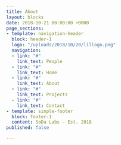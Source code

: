 ```yaml
---
title: About
layout: blocks
date: 2018-10-21 00:00:00 +0000
page_sections:
- template: navigation-header
  block: header-1
  logo: "/uploads/2018/10/20/lillogo.png"
  navigation:
  - link: "#"
    link_text: People
  - link: "#"
    link_text: Home
  - link: "#"
    link_text: About
  - link: "#"
    link_text: Projects
  - link: "#"
    link_text: Contact
- template: simple-footer
  block: footer-1
  content: SoDa Labs - Est. 2018
published: false

---
```

